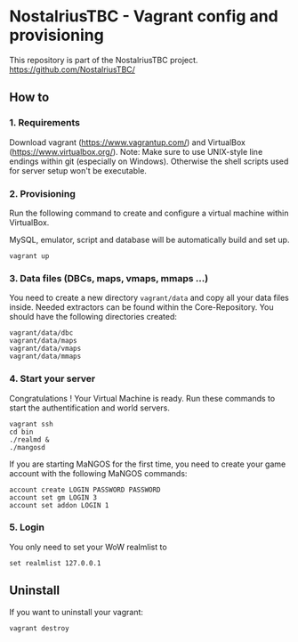 # NostalriusTBC - Vagrant config and provisioning
This repository is part of the NostalriusTBC project.
https://github.com/NostalriusTBC/


## How to
### 1. Requirements
Download vagrant (https://www.vagrantup.com/) and VirtualBox (https://www.virtualbox.org/).
Note: Make sure to use UNIX-style line endings within git (especially on Windows). Otherwise the shell scripts used for server setup won't be executable.

### 2. Provisioning
Run the following command to create and configure a virtual machine within VirtualBox.

MySQL, emulator, script and database will be automatically build and set up.


```
vagrant up
```

### 3. Data files (DBCs, maps, vmaps, mmaps ...)
You need to create a new directory ``vagrant/data`` and copy all your data files inside. Needed extractors can be found within the Core-Repository.
You should have the following directories created:

```
vagrant/data/dbc
vagrant/data/maps
vagrant/data/vmaps
vagrant/data/mmaps
```

### 4. Start your server
Congratulations ! Your Virtual Machine is ready. Run these commands to start the authentification and world servers.

```
vagrant ssh
cd bin
./realmd &
./mangosd
```

If you are starting MaNGOS for the first time, you need to create your game account with the following MaNGOS commands:

```
account create LOGIN PASSWORD PASSWORD
account set gm LOGIN 3
account set addon LOGIN 1
```

### 5. Login
You only need to set your WoW realmlist to


```
set realmlist 127.0.0.1
```

## Uninstall
If you want to uninstall your vagrant:


```
vagrant destroy
```